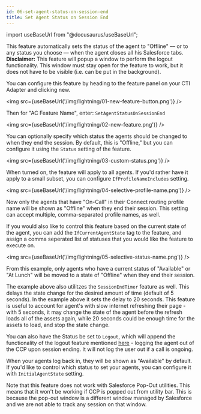 ```yaml
---
id: 06-set-agent-status-on-session-end
title: Set Agent Status on Session End
---
```


import useBaseUrl from "@docusaurus/useBaseUrl";

This feature automatically sets the status of the agent to "Offline" –– or to any status you choose –– when the agent closes all his Salesforce tabs. **Disclaimer:** This feature will popup a window to perform the logout functionality. This window must stay open for the feature to work, but it does not have to be visible (i.e. can be put in the background).

You can configure this feature by heading to the feature panel on your CTI Adapter and clicking new.

<img src={useBaseUrl('/img/lightning/01-new-feature-button.png')} />

Then for "AC Feature Name", enter: `SetAgentStatusOnSessionEnd`

<img src={useBaseUrl('/img/lightning/02-new-feature.png')} />

You can optionally specify which status the agents should be changed to when they end the session. By default, this is "Offline," but you can configure it using the `Status` setting of the feature.

<img src={useBaseUrl('/img/lightning/03-custom-status.png')} />

When turned on, the feature will apply to all agents. If you'd rather have it apply to a small subset, you can configure `IfProfileNameIncludes` setting.

<img src={useBaseUrl('/img/lightning/04-selective-profile-name.png')} />

Now only the agents that have "On-Call" in their Connect routing profile name will be shown as "Offline" when they end their session. This setting can accept multiple, comma-separated profile names, as well.

If you would also like to control this feature based on the current state of the agent, you can add the `IfCurrentAgentState` tag to the feature, and assign a comma seperated list of statuses that you would like the feature to execute on.

<img src={useBaseUrl('/img/lightning/05-selective-status-name.png')} />

From this example, only agents who have a current status of "Available" or "At Lunch" will be moved to a state of "Offline" when they end their session.

The example above also utilitzes the `SessionEndTimer` feature as well. This delays the state change for the desired amount of time (default of 5 seconds). In the example above it sets the delay to 20 seconds. This feature is useful to account for agent's with slow internet refreshing their page - with 5 seconds, it may change the state of the agent before the refresh loads all of the assets again, while 20 seconds could be enough time for the assets to load, and stop the state change.

You can also have the Status be set to `Logout`, which will append the functionality of the logout feature mentioned [here](/docs/lightning/02-installation/01-installing-package-from-appexchange) - logging the agent out of the CCP upon session ending. It will not log the user out if a call is ongoing.

When your agents log back in, they will be shown as "Available" by default. If you'd like to control which status to set your agents, you can configure it with `InitialAgentState` setting.

Note that this feature does not work with Salesforce Pop-Out utilities. This means that it won't be working if CCP is popped out from utility bar. This is because the pop-out window is a different window managed by Salesforce and we are not able to track any session on that window.

